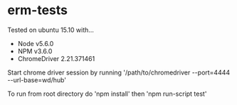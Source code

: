 # erm-tests

Tested on ubuntu 15.10 with...

* Node v5.6.0
* NPM v3.6.0
* ChromeDriver 2.21.371461

Start chrome driver session by running '/path/to/chromedriver --port=4444 --url-base=wd/hub'

To run from root directory do 'npm install' then 'npm run-script test'